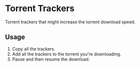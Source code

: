 # Torrent Trackers

Torrent trackers that might increase the torrent download speed.

## Usage

1. Copy all the trackers.
2. Add all the trackers to the torrent you're downloading.
3. Pause and then resume the download.
